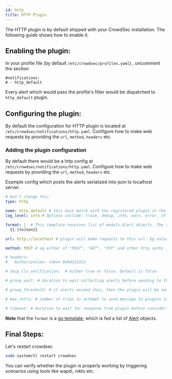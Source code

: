 ```yaml
---
id: http
title: HTTP Plugin
---
```


The HTTP plugin is by default shipped with your CrowdSec installation. The following guide shows how to enable it.

## Enabling the plugin:

In your profile file (by default `/etc/crowdsec/profiles.yaml`) , uncomment the section
```
#notifications:
# - http_default 
```


Every alert which would pass the profile's filter would be dispatched to `http_default` plugin.
## Configuring the plugin: 

By default the configuration for HTTP plugin is located at `/etc/crowdsec/notifications/http.yaml`.
Configure how to make web requests by providing the `url`, `method`, `headers` etc. 

### Adding the plugin configuration 

By default there would be a http config at `/etc/crowdsec/notifications/http.yaml`. Configure  how to make web requests by providing the `url`, `method`, `headers` etc. 

Example config which posts the alerts serialized into json to localhost server.

```yaml
# Don't change this
type: http

name: http_default # this must match with the registered plugin in the profile
log_level: info # Options include: trace, debug, info, warn, error, off

format: |  # This template receives list of models.Alert objects. The request body would contain this. 
  {{.|toJson}}

url: http://localhost # plugin will make requests to this url. Eg value https://www.example.com/

method: POST # eg either of "POST", "GET", "PUT" and other http verbs is valid value. 

# headers:
#   Authorization: token 0x64312313

# skip_tls_verification:  # either true or false. Default is false

# group_wait: # duration to wait collecting alerts before sending to this plugin, eg "30s"

# group_threshold: # if alerts exceed this, then the plugin will be sent the message. eg "10"

# max_retry: # number of tries to attempt to send message to plugins in case of error.

# timeout: # duration to wait for response from plugin before considering this attempt a failure. eg "10s"

```

**Note** that the `format` is a [go template](https://pkg.go.dev/text/template), which is fed a list of [Alert](https://pkg.go.dev/github.com/crowdsecurity/crowdsec@master/pkg/models#Alert) objects.


## Final Steps:

Let's restart crowdsec

```bash
sudo systemctl restart crowdsec
```

You can verify whether the plugin is properly working by triggering scenarios using tools like wapiti, nikto etc. 